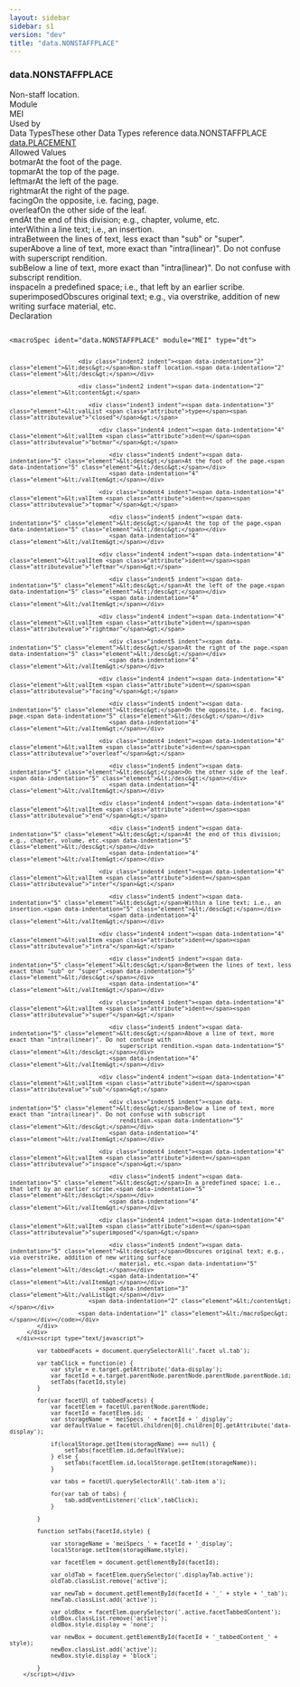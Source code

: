 ```yaml
---
layout: sidebar
sidebar: s1
version: "dev"
title: "data.NONSTAFFPLACE"
---
```

<div class="specPage">
   <div class="datatypeSpec">
      <h3 id="data.NONSTAFFPLACE">data.NONSTAFFPLACE</h3>
      <div class="specs">
         <div class="desc">Non-staff location.</div>
         <div class="facet module">
            <div class="label">Module</div>
            <div class="statement text">MEI</div>
         </div>
         <div class="facet usedBy" id="usedBy">
            <div class="label">Used by</div>
            <div class="statement list">
               <div class="classBox dtBox" title="Data Types">
                  <div class="classHeading"><label class="classLabel">Data Types</label><span class="classDesc">These other Data Types reference data.NONSTAFFPLACE</span></div>
                  <div class="classContent"><span class="ident datatype" data-ident="data.PLACEMENT" data-module="MEI" title="Location information."><a class="classLink" href="{{ site.baseurl }}/{{ page.version }}/data-types/data.placement.html">data.PLACEMENT</a></span></div>
               </div>
            </div>
         </div>
         <div class="facet allowedValues" id="allowedValues">
            <div class="label">Allowed Values</div>
            <div class="statement list">
               <div class="dataValueBox" id="botmar"><span class="dataValue ident">botmar</span><span class="dataValue desc">At the foot of the page.</span></div>
               <div class="dataValueBox" id="topmar"><span class="dataValue ident">topmar</span><span class="dataValue desc">At the top of the page.</span></div>
               <div class="dataValueBox" id="leftmar"><span class="dataValue ident">leftmar</span><span class="dataValue desc">At the left of the page.</span></div>
               <div class="dataValueBox" id="rightmar"><span class="dataValue ident">rightmar</span><span class="dataValue desc">At the right of the page.</span></div>
               <div class="dataValueBox" id="facing"><span class="dataValue ident">facing</span><span class="dataValue desc">On the opposite, i.e. facing, page.</span></div>
               <div class="dataValueBox" id="overleaf"><span class="dataValue ident">overleaf</span><span class="dataValue desc">On the other side of the leaf.</span></div>
               <div class="dataValueBox" id="end"><span class="dataValue ident">end</span><span class="dataValue desc">At the end of this division; e.g., chapter, volume, etc.</span></div>
               <div class="dataValueBox" id="inter"><span class="dataValue ident">inter</span><span class="dataValue desc">Within a line text; i.e., an insertion.</span></div>
               <div class="dataValueBox" id="intra"><span class="dataValue ident">intra</span><span class="dataValue desc">Between the lines of text, less exact than "sub" or "super".</span></div>
               <div class="dataValueBox" id="super"><span class="dataValue ident">super</span><span class="dataValue desc">Above a line of text, more exact than "intra(linear)". Do not confuse with
                     superscript rendition.</span></div>
               <div class="dataValueBox" id="sub"><span class="dataValue ident">sub</span><span class="dataValue desc">Below a line of text, more exact than "intra(linear)". Do not confuse with subscript
                     rendition.</span></div>
               <div class="dataValueBox" id="inspace"><span class="dataValue ident">inspace</span><span class="dataValue desc">In a predefined space; i.e., that left by an earlier scribe.</span></div>
               <div class="dataValueBox" id="superimposed"><span class="dataValue ident">superimposed</span><span class="dataValue desc">Obscures original text; e.g., via overstrike, addition of new writing surface
                     material, etc.</span></div>
            </div>
         </div>
         <div class="facet declaration">
            <div class="label">Declaration</div>
            <div class="statement declaration">
               <div class="code" xml:space="preserve" data-lang="ODD"><code>
                     <div class="indent1 indent"><span data-indentation="1" class="element">&lt;macroSpec <span class="attribute">ident=</span><span class="attributevalue">"data.NONSTAFFPLACE"</span> <span class="attribute">module=</span><span class="attributevalue">"MEI"</span> <span class="attribute">type=</span><span class="attributevalue">"dt"</span>&gt;</span>
                        
                        <div class="indent2 indent"><span data-indentation="2" class="element">&lt;desc&gt;</span>Non-staff location.<span data-indentation="2" class="element">&lt;/desc&gt;</span></div>
                        
                        <div class="indent2 indent"><span data-indentation="2" class="element">&lt;content&gt;</span>
                           
                           <div class="indent3 indent"><span data-indentation="3" class="element">&lt;valList <span class="attribute">type=</span><span class="attributevalue">"closed"</span>&gt;</span>
                              
                              <div class="indent4 indent"><span data-indentation="4" class="element">&lt;valItem <span class="attribute">ident=</span><span class="attributevalue">"botmar"</span>&gt;</span>
                                 
                                 <div class="indent5 indent"><span data-indentation="5" class="element">&lt;desc&gt;</span>At the foot of the page.<span data-indentation="5" class="element">&lt;/desc&gt;</span></div>
                                 <span data-indentation="4" class="element">&lt;/valItem&gt;</span></div>
                              
                              <div class="indent4 indent"><span data-indentation="4" class="element">&lt;valItem <span class="attribute">ident=</span><span class="attributevalue">"topmar"</span>&gt;</span>
                                 
                                 <div class="indent5 indent"><span data-indentation="5" class="element">&lt;desc&gt;</span>At the top of the page.<span data-indentation="5" class="element">&lt;/desc&gt;</span></div>
                                 <span data-indentation="4" class="element">&lt;/valItem&gt;</span></div>
                              
                              <div class="indent4 indent"><span data-indentation="4" class="element">&lt;valItem <span class="attribute">ident=</span><span class="attributevalue">"leftmar"</span>&gt;</span>
                                 
                                 <div class="indent5 indent"><span data-indentation="5" class="element">&lt;desc&gt;</span>At the left of the page.<span data-indentation="5" class="element">&lt;/desc&gt;</span></div>
                                 <span data-indentation="4" class="element">&lt;/valItem&gt;</span></div>
                              
                              <div class="indent4 indent"><span data-indentation="4" class="element">&lt;valItem <span class="attribute">ident=</span><span class="attributevalue">"rightmar"</span>&gt;</span>
                                 
                                 <div class="indent5 indent"><span data-indentation="5" class="element">&lt;desc&gt;</span>At the right of the page.<span data-indentation="5" class="element">&lt;/desc&gt;</span></div>
                                 <span data-indentation="4" class="element">&lt;/valItem&gt;</span></div>
                              
                              <div class="indent4 indent"><span data-indentation="4" class="element">&lt;valItem <span class="attribute">ident=</span><span class="attributevalue">"facing"</span>&gt;</span>
                                 
                                 <div class="indent5 indent"><span data-indentation="5" class="element">&lt;desc&gt;</span>On the opposite, i.e. facing, page.<span data-indentation="5" class="element">&lt;/desc&gt;</span></div>
                                 <span data-indentation="4" class="element">&lt;/valItem&gt;</span></div>
                              
                              <div class="indent4 indent"><span data-indentation="4" class="element">&lt;valItem <span class="attribute">ident=</span><span class="attributevalue">"overleaf"</span>&gt;</span>
                                 
                                 <div class="indent5 indent"><span data-indentation="5" class="element">&lt;desc&gt;</span>On the other side of the leaf.<span data-indentation="5" class="element">&lt;/desc&gt;</span></div>
                                 <span data-indentation="4" class="element">&lt;/valItem&gt;</span></div>
                              
                              <div class="indent4 indent"><span data-indentation="4" class="element">&lt;valItem <span class="attribute">ident=</span><span class="attributevalue">"end"</span>&gt;</span>
                                 
                                 <div class="indent5 indent"><span data-indentation="5" class="element">&lt;desc&gt;</span>At the end of this division; e.g., chapter, volume, etc.<span data-indentation="5" class="element">&lt;/desc&gt;</span></div>
                                 <span data-indentation="4" class="element">&lt;/valItem&gt;</span></div>
                              
                              <div class="indent4 indent"><span data-indentation="4" class="element">&lt;valItem <span class="attribute">ident=</span><span class="attributevalue">"inter"</span>&gt;</span>
                                 
                                 <div class="indent5 indent"><span data-indentation="5" class="element">&lt;desc&gt;</span>Within a line text; i.e., an insertion.<span data-indentation="5" class="element">&lt;/desc&gt;</span></div>
                                 <span data-indentation="4" class="element">&lt;/valItem&gt;</span></div>
                              
                              <div class="indent4 indent"><span data-indentation="4" class="element">&lt;valItem <span class="attribute">ident=</span><span class="attributevalue">"intra"</span>&gt;</span>
                                 
                                 <div class="indent5 indent"><span data-indentation="5" class="element">&lt;desc&gt;</span>Between the lines of text, less exact than "sub" or "super".<span data-indentation="5" class="element">&lt;/desc&gt;</span></div>
                                 <span data-indentation="4" class="element">&lt;/valItem&gt;</span></div>
                              
                              <div class="indent4 indent"><span data-indentation="4" class="element">&lt;valItem <span class="attribute">ident=</span><span class="attributevalue">"super"</span>&gt;</span>
                                 
                                 <div class="indent5 indent"><span data-indentation="5" class="element">&lt;desc&gt;</span>Above a line of text, more exact than "intra(linear)". Do not confuse with
                                    superscript rendition.<span data-indentation="5" class="element">&lt;/desc&gt;</span></div>
                                 <span data-indentation="4" class="element">&lt;/valItem&gt;</span></div>
                              
                              <div class="indent4 indent"><span data-indentation="4" class="element">&lt;valItem <span class="attribute">ident=</span><span class="attributevalue">"sub"</span>&gt;</span>
                                 
                                 <div class="indent5 indent"><span data-indentation="5" class="element">&lt;desc&gt;</span>Below a line of text, more exact than "intra(linear)". Do not confuse with subscript
                                    rendition.<span data-indentation="5" class="element">&lt;/desc&gt;</span></div>
                                 <span data-indentation="4" class="element">&lt;/valItem&gt;</span></div>
                              
                              <div class="indent4 indent"><span data-indentation="4" class="element">&lt;valItem <span class="attribute">ident=</span><span class="attributevalue">"inspace"</span>&gt;</span>
                                 
                                 <div class="indent5 indent"><span data-indentation="5" class="element">&lt;desc&gt;</span>In a predefined space; i.e., that left by an earlier scribe.<span data-indentation="5" class="element">&lt;/desc&gt;</span></div>
                                 <span data-indentation="4" class="element">&lt;/valItem&gt;</span></div>
                              
                              <div class="indent4 indent"><span data-indentation="4" class="element">&lt;valItem <span class="attribute">ident=</span><span class="attributevalue">"superimposed"</span>&gt;</span>
                                 
                                 <div class="indent5 indent"><span data-indentation="5" class="element">&lt;desc&gt;</span>Obscures original text; e.g., via overstrike, addition of new writing surface
                                    material, etc.<span data-indentation="5" class="element">&lt;/desc&gt;</span></div>
                                 <span data-indentation="4" class="element">&lt;/valItem&gt;</span></div>
                              <span data-indentation="3" class="element">&lt;/valList&gt;</span></div>
                           <span data-indentation="2" class="element">&lt;/content&gt;</span></div>
                        <span data-indentation="1" class="element">&lt;/macroSpec&gt;</span></div></code></div>
            </div>
         </div>
      </div><script type="text/javascript">
            
            var tabbedFacets = document.querySelectorAll('.facet ul.tab');
            
            var tabClick = function(e) {
                var style = e.target.getAttribute('data-display');
                var facetId = e.target.parentNode.parentNode.parentNode.parentNode.id;
                setTabs(facetId,style)
            }
            
            for(var facetUl of tabbedFacets) {
                var facetElem = facetUl.parentNode.parentNode;
                var facetId = facetElem.id;
                var storageName = 'meiSpecs_' + facetId + '_display';
                var defaultValue = facetUl.children[0].children[0].getAttribute('data-display');
                
                if(localStorage.getItem(storageName) === null) {
                    setTabs(facetElem.id,defaultValue);
                } else {
                    setTabs(facetElem.id,localStorage.getItem(storageName));
                }
                
                var tabs = facetUl.querySelectorAll('.tab-item a');
                
                for(var tab of tabs) {
                    tab.addEventListener('click',tabClick);
                }
                
            }
            
            function setTabs(facetId,style) {
                
                var storageName = 'meiSpecs_' + facetId + '_display';
                localStorage.setItem(storageName,style);
                
                var facetElem = document.getElementById(facetId);
                
                var oldTab = facetElem.querySelector('.displayTab.active');
                oldTab.classList.remove('active');
                
                var newTab = document.getElementById(facetId + '_' + style + '_tab');
                newTab.classList.add('active');
                
                var oldBox = facetElem.querySelector('.active.facetTabbedContent');
                oldBox.classList.remove('active');
                oldBox.style.display = 'none';
                
                var newBox = document.getElementById(facetId + '_tabbedContent_' + style);
                newBox.classList.add('active');
                newBox.style.display = 'block';
                
            }
        </script></div>
</div>